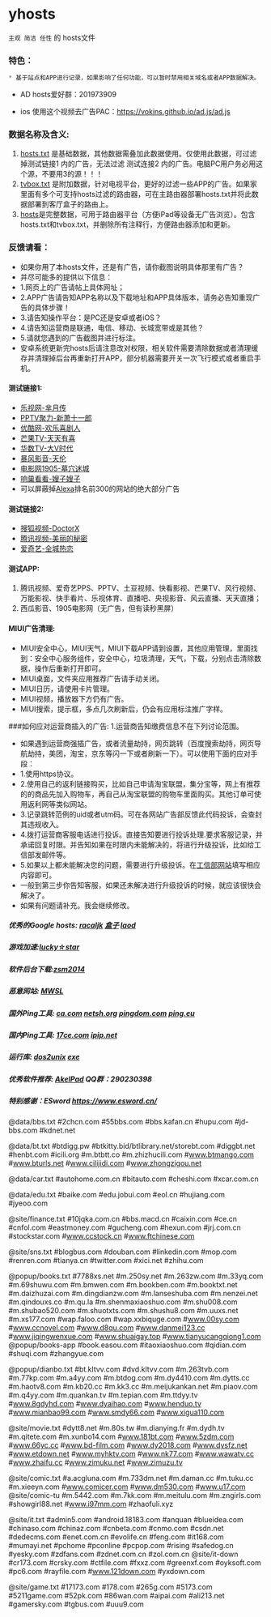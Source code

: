 # yhosts
`
主观 简洁 任性
`
   的
hosts文件

### 特色：

```javascript
* 基于站点和APP进行记录，如果影响了任何功能，可以暂时禁用相关域名或者APP数据解决。
```
* AD hosts爱好群：201973909

* ios 使用这个视频去广告PAC：https://vokins.github.io/ad.js/ad.js

### 数据名称及含义:
1. [hosts.txt](https://raw.githubusercontent.com/vokins/yhosts/master/hosts.txt) 是基础数据，其他数据需叠加此数据使用。仅使用此数据，可过滤掉测试链接1 内的广告，无法过滤 测试连接2 内的广告。电脑PC用户务必用这个源，不要用3的源！！！
2. [tvbox.txt](https://raw.githubusercontent.com/vokins/yhosts/master/tvbox.txt) 是附加数据，针对电视平台，更好的过滤一些APP的广告。如果家里面有多个可支持hosts过滤的路由器，可在主路由器部署hosts.txt并将此数据部署到客厅盒子的路由上。
3. [hosts](https://raw.githubusercontent.com/vokins/yhosts/master/hosts)是完整数据，可用于路由器平台（方便iPad等设备无广告浏览）。包含hosts.txt和tvbox.txt，并删除所有注释行，方便路由器添加和更新。

### 反馈请看：
* 如果你用了本hosts文件，还是有广告，请你截图说明具体那里有广告？
* 并尽可能多的提供以下信息：
* 1.网页上的广告请帖上具体网址；
* 2.APP广告请告知APP名称以及下载地址和APP具体版本，请务必告知重现广告的具体步骤！
* 3.请告知操作平台：是PC还是安卓或者iOS？
* 4.请告知运营商是联通，电信、移动、长城宽带或是其他？
* 5.请就您遇到的广告截图并进行标注。
* 安卓系统更新完hosts后请注意改对权限，相关软件需要清除数据或者清理缓存并清理掉后台再重新打开APP，部分机器需要开关一次飞行模式或者重启手机。

#### 测试链接1:
* [乐视网-芈月传](http://www.letv.com/ptv/vplay/24371048.html)
* [PPTV聚力-新萧十一郎](http://v.pptv.com/show/4atBviaaMicDqdGibc.html)
* [优酷网-欢乐喜剧人](http://v.youku.com/v_show/id_XMTQ2MjA5MzE5Ng==.html)
* [芒果TV-天天有喜](http://www.mgtv.com/v/2/166072/f/2949223.html)
* [华数TV-大V时代](http://www.wasu.cn/Play/show/id/2037963)
* [暴风影音-天伦](http://www.baofeng.com/play/463/play-796463.html)
* [电影网1905-墓穴迷城](http://www.1905.com/vod/play/969015.shtml)
* [响巢看看-嫂子嫂子](http://vod.kankan.com/v/90/90518.shtml)
* 可以屏蔽掉[Alexa](http://www.alexa.com/topsites/countries/CN)排名前300的网站的绝大部分广告

#### 测试链接2:
* [搜狐视频-DoctorX](http://tv.sohu.com/20140326/n397234225.shtml)
* [腾讯视频-美丽的秘密](http://v.qq.com/cover/5/5fs2bn3beyv0rbo/r00192d3ruz.html)
* [爱奇艺-全城热恋](http://www.iqiyi.com/v_19rrl6p15k.html)

#### 测试APP:
1. 腾讯视频、爱奇艺PPS、PPTV、土豆视频、快看影视、芒果TV、风行视频、万能影视、快手看片、乐视体育、直播吧、央视影音、风云直播、天天直播；
2. 西瓜影音、1905电影网（无广告，但有读秒黑屏）

#### MIUI广告清理:
* MIUI安全中心，MIUI天气，MIUI下载APP请到设置，其他应用管理，里面找到：安全中心服务组件，安全中心，垃圾清理，天气，下载，分别点击清除数据，操作后重新打开即可。
* MIUI桌面，文件夹应用推荐广告请手动关闭。
* MIUI日历，请使用卡片管理。
* MIUI视频，播放器下方仍有广告。
* MIUI搜索，提示框，多点几次刷新后，仍会有应用标注推广字样。

###如何应对运营商插入的广告:
1.运营商告知缴费信息不在下列讨论范围。
* 如果遇到运营商强插广告，或者流量劫持，网页跳转（百度搜索劫持，网页导航劫持，美团，淘宝，京东等闪一下或者刷新一下）。可以使用下面的应对手段：
* 1.使用https协议。
* 2.使用自己的返利链接购买，比如自己申请淘宝联盟，集分宝等，网上有推荐的的商品先加入购物车，再自己从淘宝联盟的购物车里面购买。其他订单可使用返利网等类似网站。
* 3.记录跳转范例的uid或者utm码。可在各网站广告部反馈此代码投诉，会查封其违规收入。
* 4.拨打运营商客服电话进行投诉。直接告知要进行投诉处理.要求客服记录，并承诺回复时限。并告知如果在时限内未能解决的，将进行升级投诉，比如给工信部发邮件等。
* 5.如果以上都未能解决您的问题，需要进行升级投诉。在[工信部网站](http://www.chinatcc.gov.cn:8080/cms/shensus/)填写相应内容即可。
* 一般到第三步你告知客服，如果还未解决进行升级投诉的时候，就应该很快会解决了。
* 如果有问题请补充。我会继续修改。

##### 优秀的Google hosts: [racaljk](https://raw.githubusercontent.com/racaljk/hosts/master/hosts)  [盒子](http://www.360kb.com/kb/7_150.html) [laod](http://laod.cn/hosts/2016-google-hosts.html) 

##### 游戏加速:[lucky☆star](http://bbs.a9vg.com/thread-4549081-1-1.html)

##### 软件后台下载:[zsm2014](http://bbs.kafan.cn/thread-1798022-1-1.html)

##### 恶意网站: [MWSL](http://www.mwsl.org.cn/hosts/hosts)

##### 国外Ping工具: [ca.com](https://asm.ca.com/zh_cn/ping.php) [netsh.org](http://serve.netsh.org/pub/ping.php) [pingdom.com](http://tools.pingdom.com/ping/) [ping.eu](http://ping.eu/ping)

##### 国内Ping工具: [17ce.com](http://www.17ce.com/site/ping) [ipip.net](http://www.ipip.net/ping.php)

##### 运行库: [dos2unix](http://sourceforge.net/projects/dos2unix/) [exe](http://www.bathome.net/thread-36408-1-1.html)

##### 优秀软件推荐: [AkelPad](http://akelpad.sf.net/) QQ群：290230398

##### 特别感谢：ESword https://www.esword.cn/

@data/bbs.txt
#2chcn.com
#55bbs.com
#bbs.kafan.cn
#hupu.com
#jd-bbs.com
#kdnet.net

@data/bt.txt
#btdigg.pw
#btkitty.bid/btlibrary.net/storebt.com
#diggbt.net
#henbt.com
#icili.org
#m.btbtt.co
#m.zhizhucili.com
#www.btmango.com
#www.bturls.net
#www.cilijidi.com
#www.zhongzigou.net

@data/car.txt
#autohome.com.cn
#bitauto.com
#cheshi.com
#xcar.com.cn

@data/edu.txt
#baike.com
#edu.jobui.com
#eol.cn
#hujiang.com
#jyeoo.com

@site/finance.txt
#10jqka.com.cn
#bbs.macd.cn
#caixin.com
#ce.cn
#cnfol.com
#eastmoney.com
#gucheng.com
#hexun.com
#jrj.com.cn
#stockstar.com
#www.ccstock.cn
#www.ftchinese.com

@site/sns.txt
#blogbus.com
#douban.com
#linkedin.com
#mop.com
#renren.com
#tianya.cn
#twitter.com
#xici.net
#zhihu.com


@popup/books.txt
#7788xs.net
#m.250sy.net
#m.263zw.com
#m.33yq.com
#m.69shuwu.com
#m.bmwen.com
#m.bookben.com
#m.booktxt.net
#m.daizhuzai.com
#m.dingdianzw.com
#m.lanseshuba.com
#m.nenzei.net
#m.qindouxs.co
#m.qu.la
#m.shenmaxiaoshuo.com
#m.shu008.com
#m.shubao520.com
#m.shuotxts.com
#m.shushu8.com
#m.uuxs.net
#m.xs177.com
#wap.faloo.com
#wap.xxbiquge.com
#www.00sy.com
#www.ccnovel.com
#www.d8qu.com
#www.danmei123.cc
#www.jiqingwenxue.com
#www.shuaigay.top
#www.tianyucangqiong1.com
@popup/books-app
#book.easou.com
#itaoxiaoshuo.com
#qidian.com
#shuqi.com
#zhangyue.com

@popup/dianbo.txt
#bt.kltvv.com
#dvd.kltvv.com
#m.263tvb.com
#m.77kp.com
#m.a4yy.com
#m.btdog.com
#m.dy4410.com
#m.dytts.cc
#m.haotv8.com
#m.kb20.cc
#m.kk3.cc
#m.meijukankan.net
#m.piaov.com
#m.q4yy.com
#m.quankan.tv
#m.tepian.com
#m.ttdyy.tv
#www.8gdyhd.com
#www.dyaihao.com
#www.henduo.tv
#www.mianbao99.com
#www.smdy66.com
#www.xigua110.com

@site/movie.txt
#dytt8.net
#m.80s.tw
#m.dianying.fr
#m.dydh.tv
#m.qitete.com
#m.xunbo14.com
#www.181bt.com
#www.5zdm.com
#www.66yc.cc
#www.bd-film.com
#www.dy2018.com
#www.dysfz.net
#www.etdown.net
#www.myhktv.com
#www.nk77.com
#www.wawatv.cc
#www.zhaifu.cc
#www.zimuku.net
#www.zimuzu.tv

@site/comic.txt
#a.acgluna.com
#m.733dm.net
#m.daman.cc
#m.tuku.cc
#m.xieeyn.com
#www.comicer.com
#www.dm530.com
#www.u17.com
@site/comic-tu
#m.5442.com
#m.7kk.com
#m.meitulu.com
#m.zngirls.com
#showgirl88.net
#www.i97mm.com
#zhaofuli.xyz

@site/it.txt
#admin5.com
#android.18183.com
#anquan
#blueidea.com
#chinaso.com
#chinaz.com
#cnbeta.com
#cnmo.com
#csdn.net
#dedecms.com
#enet.com.cn
#evolife.cn
#feng.com
#it168.com
#mumayi.net
#pchome
#pconline
#pcpop.com
#rising
#safedog.cn
#yesky.com
#zdfans.com
#zdnet.com.cn
#zol.com.cn
@site/it-down
#cr173.com
#crsky.com
#ctfile.com
#fxxz.com
#greenxf.com
#oyksoft.com
#pc6.com
#rayfile.com
#www.121down.com
#yxdown.com

@site/game.txt
#17173.com
#178.com
#265g.com
#5173.com
#5211game.com
#52pk.com
#86wan.com
#aipai.com
#ali213.net
#gamersky.com
#tgbus.com
#uuu9.com
